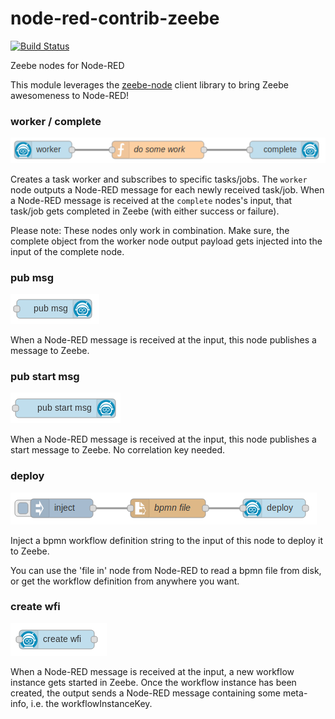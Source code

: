 # node-red-contrib-zeebe

[![Build Status](https://travis-ci.com/pedesen/node-red-contrib-zeebe.svg?branch=master)](https://travis-ci.com/pedesen/node-red-contrib-zeebe)

Zeebe nodes for Node-RED

This module leverages the [zeebe-node](https://creditsenseau.github.io/zeebe-client-node-js/index.html) client library to bring Zeebe awesomeness to Node-RED!

### worker / complete

![task-worker and complete node](docs/worker-complete.png)

Creates a task worker and subscribes to specific tasks/jobs. The `worker` node outputs a Node-RED message for each newly received task/job.
When a Node-RED message is received at the `complete` nodes's input, that task/job gets completed in Zeebe (with either success or failure).

Please note: These nodes only work in combination. Make sure, the complete object from the worker node output payload gets injected into the input of the complete node.

### pub msg

![publish-message node](docs/pub-msg.png)

When a Node-RED message is received at the input, this node publishes a message to Zeebe.

### pub start msg

![publish-start-message node](docs/pub-start-msg.png)

When a Node-RED message is received at the input, this node publishes a start message to Zeebe. No correlation key needed.

### deploy

![deploy node](docs/deploy.png)

Inject a bpmn workflow definition string to the input of this node to deploy it to Zeebe.

You can use the 'file in' node from Node-RED to read a bpmn file from disk, or get the workflow definition from anywhere you want.

### create wfi

![workflow-instance node](docs/create-wfi.png)

When a Node-RED message is received at the input, a new workflow instance gets started in Zeebe. Once the workflow instance has been created, the output sends a Node-RED message containing some meta-info, i.e. the workflowInstanceKey.
